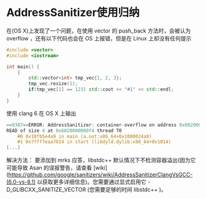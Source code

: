# AddressSanitizer使用归纳










在(OS X)上发现了一个问题，在使用 vector 的 push_back 方法时，会被认为 overflow ，还有以下代码也会在 OS 上报错，但是在 Linux 上却没有任何提示
```Cpp
#include <vector>
#include <iostream>

int main() {
    {
        std::vector<int> tmp_vec{1, 2, 3};
        tmp_vec.resize(1);
        if(tmp_vec[1] == 123) std::cout << "#1" << std::endl;
    }
}
```
使用 clang 6 在 OS X 上输出
```Cpp
==9387==ERROR: AddressSanitizer: container-overflow on address 0x6020000000f4 at pc 0x00010fb5e4aa bp 0x7ffee00a2b90 sp 0x7ffee00a2b88
READ of size 4 at 0x6020000000f4 thread T0
    #0 0x10fb5e4a9 in main (a.out:x86_64+0x1000024a9)
    #1 0x7fff7eaa7014 in start (libdyld.dylib:x86_64+0x1014)
[...]
```
解决方法：
要添加到 mrks 应答，libstdc++ 默认情况下不检测容器溢出(因为它可能导致 Asan 的误报警告，请查看 [wiki](https://github.com/google/sanitizers/wiki/AddressSanitizerClangVsGCC-(6.0-vs-8.1) 以获取更多详细信息)。您需要通过显式启用它 -D_GLIBCXX_SANITIZE_VECTOR (您需要足够的时间 libstdc++ )。

